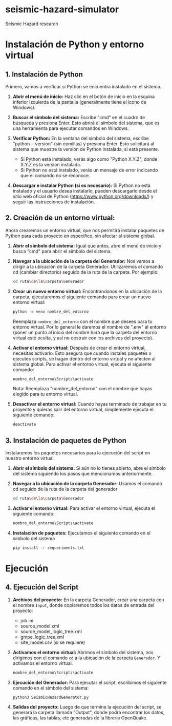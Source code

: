 # seismic-hazard-simulator
Seismic Hazard research


# Instalación de Python y entorno virtual

## 1. Instalación de Python

Primero, vamos a verificar si Python se encuentra instalado en el sistema.

1. **Abrir el menú de inicio:** Haz clic en el botón de inicio en la esquina inferior izquierda de la pantalla (generalmente tiene el ícono de Windows).

2. **Buscar el símbolo del sistema:** Escribe "cmd" en el cuadro de búsqueda y presiona Enter. Esto abrirá el símbolo del sistema, que es una herramienta para ejecutar comandos en Windows.

3. **Verificar Python:** En la ventana del símbolo del sistema, escribe "python --version" (sin comillas) y presiona Enter. Esto solicitará al sistema que muestre la versión de Python instalada, si está presente.
    - Si Python está instalado, verás algo como "Python X.Y.Z", donde X.Y.Z es la versión instalada.
    - Si Python no está instalado, verás un mensaje de error indicando que el comando no se reconoce.

4. **Descargar e instalar Python (si es necesario):** Si Python no está instalado y el usuario desea instalarlo, pueden descargarlo desde el sitio web oficial de Python (https://www.python.org/downloads/) y seguir las instrucciones de instalación. 

## 2. Creación de un entorno virtual:

Ahora crearemos un entorno virtual, que nos permitirá instalar paquetes de Python para cada proyecto en específico, sin afectar al sistema global.

1. **Abrir el símbolo del sistema:** Igual que antes, abre el menú de inicio y busca "cmd" para abrir el símbolo del sistema.

2. **Navegar a la ubicación de la carpeta del Generador:** Nos vamos a dirigir a la ubicación de la carpeta Generador. Utilizaremos el comando cd (cambiar directorio) seguido de la ruta de la carpeta. Por ejemplo:

    ```bash
    cd ruta\de\la\carpeta\Generador
    ```

4. **Crear un nuevo entorno virtual:** Encóntrandonos en la ubicación de la carpeta, ejecutaremos el siguiente comando para crear un nuevo entorno virtual:

    ```bash
    python -m venv nombre_del_entorno
    ```

    Reemplaza `nombre_del_entorno` con el nombre que desees para tu entorno virtual. Por lo general le daremos el nombre de ".env" al entorno (poner un punto al inicio del nombre hará que la carpeta del entorno virtual esté oculta, y así no obstruir con los archivos del proyecto).

5. **Activar el entorno virtual:** Después de crear el entorno virtual, necesitas activarlo. Esto asegura que cuando instales paquetes o ejecutes scripts, se hagan dentro del entorno virtual y no afecten al sistema global. Para activar el entorno virtual, ejecuta el siguiente comando:

    ```bash
    nombre_del_entorno\Scripts\activate
    ```

    Nota: Reemplaza "nombre_del_entorno" con el nombre que hayas elegido para tu entorno virtual.

6. **Desactivar el entorno virtual:** Cuando hayas terminado de trabajar en tu proyecto y quieras salir del entorno virtual, simplemente ejecuta el siguiente comando:

    ```bash
    deactivate
    ```

## 3. Instalación de paquetes de Python

Instalaremos los paquetes necesarios para la ejecución del script en nuestro entorno virtual.

1. **Abrir el símbolo del sistema:** Si aún no lo tienes abierto, abre el símbolo del sistema siguiendo los pasos que mencionamos anteriormente.

2. **Navegar a la ubicación de la carpeta Generador:** Usamos el comando cd seguido de la ruta de la carpeta del generador 
    
    ```bash
    cd ruta\de\la\carpeta\Generador
    ```

3. **Activar el entorno virtual:** Para activar el entorno virtual, ejecuta el siguiente comando:

    ```bash
    nombre_del_entorno\Scripts\activate
    ```

4. **Instalación de paquetes:** Ejecutamos el siguiente comando en el símbolo del sistema
    
    ```bash
    pip install -r requeriments.txt
    ```

# Ejecución

## 4. Ejecución del Script

1. **Archivos del proyecto:** En la carpeta Generador, crear una carpeta con el nombre `Input`, donde copiaremos todos los datos de entrada del proyecto:

    - job.ini
    - source_model.xml
    - source_model_logic_tree.xml
    - gmpe_logic_tree.xml
    - site_model.csv (si se requiere)

3. **Activamos el entorno virtual:** Abrimos el símbolo del sistema, nos dirigimos con el comando `cd` a la ubicación de la carpeta `Generador`. Y activamos el entorno virtual.

    ```bash
    nombre_del_entorno\Scripts\activate
    ```

4. **Ejecución del Generador:** Para ejecutar el script, escribimos el siguiente comando en el símbolo del sistema:

    ```bash
    python3 SeismicHazardGenerator.py
    ```

5. **Salidas del proyecto:** Luego de que termine la ejecución del script, se generará la carpeta llamada "Output", donde podrá encontrar los datos, las gráficas, las tablas, etc generadas de la librería OpenQuake.
